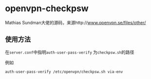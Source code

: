 # openvpn-checkpsw
Mathias Sundman大佬的源码，来源http://www.openvpn.se/files/other/

## 使用方法

在`server.conf`中指明`auth-user-pass-verify` 为`checkpsw.sh`的路径

例如

```
auth-user-pass-verify /etc/openvpn/checkpsw.sh via-env
```

